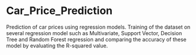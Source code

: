 # Car_Price_Prediction
Prediction of car prices using regression models. Training of the dataset on several regression model such as Multivariate, Support Vector, Decision Tree and Random Forest regression and comparing the accuracy of these model by evaluating the R-squared value.
